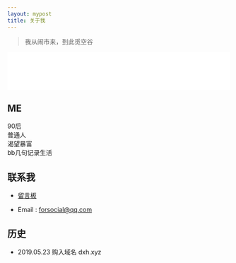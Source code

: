 ```yaml
---
layout: mypost
title: 关于我
---
```


> 我从闹市来，到此觅空谷  

<!-- music -->
<iframe src="//music.163.com/outchain/player?type=2&id=1491585&auto=0&height=66" frameborder="0" width="100%" height="86px" > </iframe>

## ME

90后  
普通人  
渴望暴富        
bb几句记录生活   

## 联系我

- [留言板](chat.html)

- Email&nbsp;: <a target="_blank" href="http://mail.qq.com/cgi-bin/qm_share?t=qm_mailme&email=hOLr9vfr5_3l6MT19arn6_k" style="text-decoration:none;">forsocial@qq.com</a>


## 历史

- 2019.05.23 购入域名 dxh.xyz 

